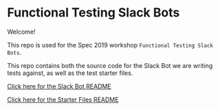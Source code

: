 Functional Testing Slack Bots
=============================

Welcome! 

This repo is used for the Spec 2019 workshop `Functional Testing Slack Bots`. 

This repo contains both the source code for the Slack Bot we are writing tests against, as well as the test starter files.

[Click here for the Slack Bot README](bot/README.md)

[Click here for the Starter Files README](starterfiles/README.md)
